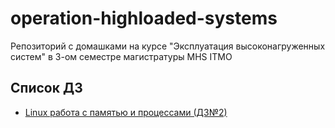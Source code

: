 # operation-highloaded-systems
Репозиторий с домашками на курсе "Эксплуатация высоконагруженных систем" в 3-ом семестре магистратуры MHS ITMO


## Список ДЗ
- [Linux работа с памятью и процессами (ДЗ№2)](./linux_memory_and_processes/)